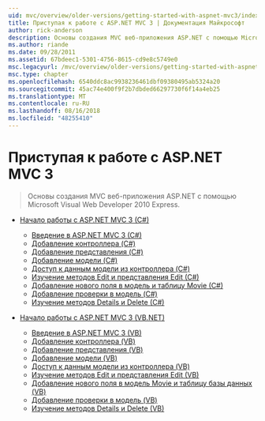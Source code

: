 ```yaml
---
uid: mvc/overview/older-versions/getting-started-with-aspnet-mvc3/index
title: Приступая к работе с ASP.NET MVC 3 | Документация Майкрософт
author: rick-anderson
description: Основы создания MVC веб-приложения ASP.NET с помощью Microsoft Visual Web Developer 2010 Express.
ms.author: riande
ms.date: 09/28/2011
ms.assetid: 67bdeec1-5301-4756-8615-cd9e8c5749e0
msc.legacyurl: /mvc/overview/older-versions/getting-started-with-aspnet-mvc3
msc.type: chapter
ms.openlocfilehash: 6540ddc8ac9938236461dbf09380495ab5324a20
ms.sourcegitcommit: 45ac74e400f9f2b7dbded66297730f6f14a4eb25
ms.translationtype: MT
ms.contentlocale: ru-RU
ms.lasthandoff: 08/16/2018
ms.locfileid: "48255410"
---
```

<a name="getting-started-with-aspnet-mvc3"></a>Приступая к работе с ASP.NET MVC 3
====================
> Основы создания MVC веб-приложения ASP.NET с помощью Microsoft Visual Web Developer 2010 Express.


- [Начало работы с ASP.NET MVC 3 (C#)](cs/index.md)

    - [Введение в ASP.NET MVC 3 (C#)](cs/intro-to-aspnet-mvc-3.md)
    - [Добавление контроллера (C#)](cs/adding-a-controller.md)
    - [Добавление представления (C#)](cs/adding-a-view.md)
    - [Добавление модели (C#)](cs/adding-a-model.md)
    - [Доступ к данным модели из контроллера (C#)](cs/accessing-your-models-data-from-a-controller.md)
    - [Изучение методов Edit и представления Edit (C#)](cs/examining-the-edit-methods-and-edit-view.md)
    - [Добавление нового поля в модель и таблицу Movie (C#)](cs/adding-a-new-field.md)
    - [Добавление проверки в модель (C#)](cs/adding-validation-to-the-model.md)
    - [Изучение методов Details и Delete (C#)](cs/improving-the-details-and-delete-methods.md)
- [Начало работы с ASP.NET MVC 3 (VB.NET)](vb/index.md)

    - [Введение в ASP.NET MVC 3 (VB)](vb/intro-to-aspnet-mvc-3.md)
    - [Добавление контроллера (VB)](vb/adding-a-controller.md)
    - [Добавление представления (VB)](vb/adding-a-view.md)
    - [Добавление модели (VB)](vb/adding-a-model.md)
    - [Доступ к данным модели из контроллера (VB)](vb/accessing-your-models-data-from-a-controller.md)
    - [Изучение методов Edit и представления Edit (VB)](vb/examining-the-edit-methods-and-edit-view.md)
    - [Добавление нового поля в модель Movie и таблицу базы данных (VB)](vb/adding-a-new-field.md)
    - [Добавление проверки в модель (VB)](vb/adding-validation-to-the-model.md)
    - [Изучение методов Details и Delete (VB)](vb/improving-the-details-and-delete-methods.md)
